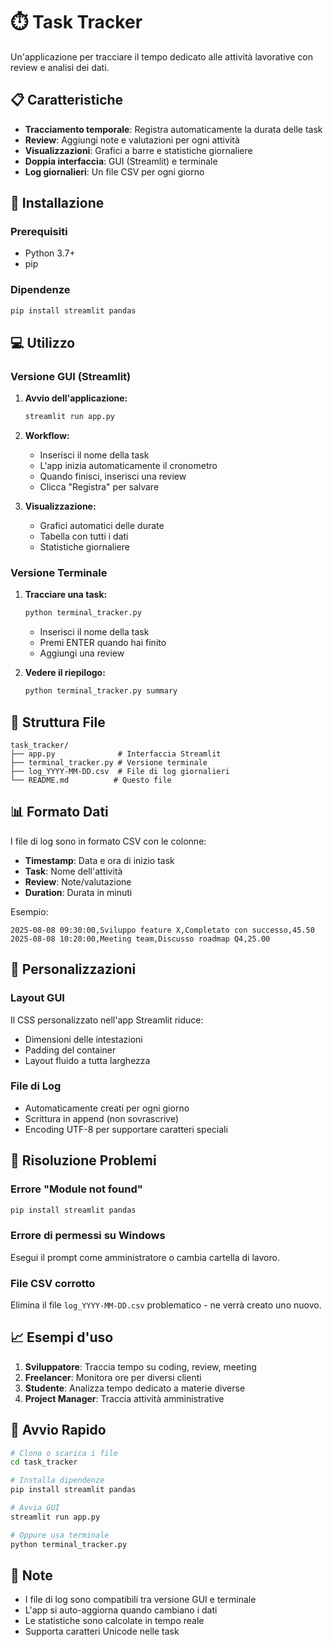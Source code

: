 # ⏱️ Task Tracker

Un'applicazione per tracciare il tempo dedicato alle attività lavorative con review e analisi dei dati.

## 📋 Caratteristiche

- **Tracciamento temporale**: Registra automaticamente la durata delle task
- **Review**: Aggiungi note e valutazioni per ogni attività
- **Visualizzazioni**: Grafici a barre e statistiche giornaliere
- **Doppia interfaccia**: GUI (Streamlit) e terminale
- **Log giornalieri**: Un file CSV per ogni giorno

## 🚀 Installazione

### Prerequisiti
- Python 3.7+
- pip

### Dipendenze
```bash
pip install streamlit pandas
```

## 💻 Utilizzo

### Versione GUI (Streamlit)

1. **Avvio dell'applicazione:**
   ```bash
   streamlit run app.py
   ```

2. **Workflow:**
   - Inserisci il nome della task
   - L'app inizia automaticamente il cronometro
   - Quando finisci, inserisci una review
   - Clicca "Registra" per salvare

3. **Visualizzazione:**
   - Grafici automatici delle durate
   - Tabella con tutti i dati
   - Statistiche giornaliere

### Versione Terminale

1. **Tracciare una task:**
   ```bash
   python terminal_tracker.py
   ```
   - Inserisci il nome della task
   - Premi ENTER quando hai finito
   - Aggiungi una review

2. **Vedere il riepilogo:**
   ```bash
   python terminal_tracker.py summary
   ```

## 📁 Struttura File

```
task_tracker/
├── app.py              # Interfaccia Streamlit
├── terminal_tracker.py # Versione terminale
├── log_YYYY-MM-DD.csv  # File di log giornalieri
└── README.md          # Questo file
```

## 📊 Formato Dati

I file di log sono in formato CSV con le colonne:
- **Timestamp**: Data e ora di inizio task
- **Task**: Nome dell'attività
- **Review**: Note/valutazione
- **Duration**: Durata in minuti

Esempio:
```csv
2025-08-08 09:30:00,Sviluppo feature X,Completato con successo,45.50
2025-08-08 10:20:00,Meeting team,Discusso roadmap Q4,25.00
```

## 🎨 Personalizzazioni

### Layout GUI
Il CSS personalizzato nell'app Streamlit riduce:
- Dimensioni delle intestazioni
- Padding del container
- Layout fluido a tutta larghezza

### File di Log
- Automaticamente creati per ogni giorno
- Scrittura in append (non sovrascrive)
- Encoding UTF-8 per supportare caratteri speciali

## 🔧 Risoluzione Problemi

### Errore "Module not found"
```bash
pip install streamlit pandas
```

### Errore di permessi su Windows
Esegui il prompt come amministratore o cambia cartella di lavoro.

### File CSV corrotto
Elimina il file `log_YYYY-MM-DD.csv` problematico - ne verrà creato uno nuovo.

## 📈 Esempi d'uso

1. **Sviluppatore**: Traccia tempo su coding, review, meeting
2. **Freelancer**: Monitora ore per diversi clienti
3. **Studente**: Analizza tempo dedicato a materie diverse
4. **Project Manager**: Traccia attività amministrative

## 🚀 Avvio Rapido

```bash
# Clona o scarica i file
cd task_tracker

# Installa dipendenze
pip install streamlit pandas

# Avvia GUI
streamlit run app.py

# Oppure usa terminale
python terminal_tracker.py
```

## 📝 Note

- I file di log sono compatibili tra versione GUI e terminale
- L'app si auto-aggiorna quando cambiano i dati
- Le statistiche sono calcolate in tempo reale
- Supporta caratteri Unicode nelle task